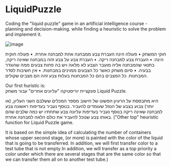 # LiquidPuzzle
Coding the "liquid puzzle" game in an artificial intelligence course - planning and decision-making. while finding a heuristic to solve the problem and implement it.

![image](https://github.com/OrenAviya/LiquidPuzzle/assets/98823130/287d2656-325c-4897-af0e-85926e148561)

חוקי המשחק
• פעולה הינה העברת צבע ממבחנה אחת למבחנה אחרת.
• פעולה חוקית הינה:
• העברת צבע למבחנה ריקה.
• העברת צבע על צבע זהה במבחנה שאינה ריקה, בתנאי שהמבחנה אליה מועבר
הצבע לא מלאה ויש בה פחות צבעים ממה שהוגדר בבעיה.
• סיום משחק כאשר כל הצבעים ממוינים במבחנות.
• אין חשיבות לסדר המבחנות. כל המצבים בהם כל המבחנות בעלות צבע
זהה הם מצבים שקולים.

Our first huristic is: 
\
פונקציית יוריסטיקה "עליונים אחרים" עבור משחק 
Liquid Puzzle.

היא מתבססת על הרעיון הפשוט של חישוב מספר המכלים ששלבם השני העליון, (או יותר) צבוע בצבע של הנוזל שעומדים להעביר.
בנוסף נעביר בעדיפות ראשונה צבע למבחנה שאינה ריקה 
בנוסף נעביר בעדיפות עליונה צבע שתחתיו יש כמה שלבים שהם באותו צבע שנוכל להעביר את כולם הלאה למבחנה אחרת. 
("Other top" heuristic function for Liquid Puzzle game.

It is based on the simple idea of calculating the number of containers whose upper second stage, (or more) is painted with the color of the liquid that is going to be transferred.
In addition, we will first transfer color to a test tube that is not empty
In addition, we will transfer as a top priority a color under which there are several stages that are the same color so that we can transfer them all on to another test tube.)

